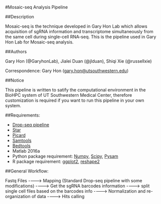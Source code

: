 #Mosaic-seq Analysis Pipeline

##Description

Mosaic-seq is the technique developed in Gary Hon Lab which allows acquisition of sgRNA information and transcriptome simultaneously from the same cell during single-cell RNA-seq. This is the pipeline used in Gary Hon Lab for Mosaic-seq analysis. 

##Authors

Gary Hon (@GaryhonLab), Jialei Duan (@jlduan), Shiqi Xie (@russellxie)

Correspondence: Gary Hon (gary.hon@utsouthwestern.edu)

##Notice

This pipeline is written to satify the computational environment in the BioHPC system of UT Southwestern Medical Center, therefore customization is required if you want to run this pipeline in your own system. 

##Requirements: 

  * [Drop-seq pipeline](http://mccarrolllab.com/dropseq/)
  * [Star](https://github.com/alexdobin/STAR)
  * [Picard](https://broadinstitute.github.io/picard/)
  * [Samtools](http://samtools.sourceforge.net/)
  * [Bedtools](http://bedtools.readthedocs.io/en/latest/)
  * Matlab 2016a
  * Python package requirement: [Numpy](http://www.numpy.org/), [Scipy](https://www.scipy.org/), [Pysam](http://pysam.readthedocs.io/en/latest/api.html)
  * R package requirement: [ggplot2](http://ggplot2.org/), [reshape2](https://cran.r-project.org/web/packages/reshape2/reshape2.pdf)
    
##General Workflow:

Fastq Files ----> Mapping (Standard Drop-seq pipeline with some modifications) ----> Get the sgRNA barcodes information ----> split single cell files based on the barcodes info ----> Normalization and re-organization of data ----> Hits calling

